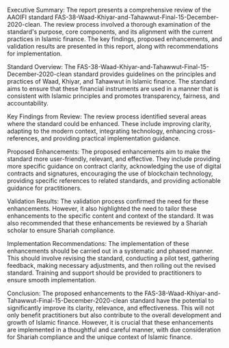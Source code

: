 Executive Summary:
The report presents a comprehensive review of the AAOIFI standard FAS-38-Waad-Khiyar-and-Tahawwut-Final-15-December-2020-clean. The review process involved a thorough examination of the standard's purpose, core components, and its alignment with the current practices in Islamic finance. The key findings, proposed enhancements, and validation results are presented in this report, along with recommendations for implementation.

Standard Overview:
The FAS-38-Waad-Khiyar-and-Tahawwut-Final-15-December-2020-clean standard provides guidelines on the principles and practices of Waad, Khiyar, and Tahawwut in Islamic finance. The standard aims to ensure that these financial instruments are used in a manner that is consistent with Islamic principles and promotes transparency, fairness, and accountability.

Key Findings from Review:
The review process identified several areas where the standard could be enhanced. These include improving clarity, adapting to the modern context, integrating technology, enhancing cross-references, and providing practical implementation guidance.

Proposed Enhancements:
The proposed enhancements aim to make the standard more user-friendly, relevant, and effective. They include providing more specific guidance on contract clarity, acknowledging the use of digital contracts and signatures, encouraging the use of blockchain technology, providing specific references to related standards, and providing actionable guidance for practitioners.

Validation Results:
The validation process confirmed the need for these enhancements. However, it also highlighted the need to tailor these enhancements to the specific content and context of the standard. It was also recommended that these enhancements be reviewed by a Shariah scholar to ensure Shariah compliance.

Implementation Recommendations:
The implementation of these enhancements should be carried out in a systematic and phased manner. This should involve revising the standard, conducting a pilot test, gathering feedback, making necessary adjustments, and then rolling out the revised standard. Training and support should be provided to practitioners to ensure smooth implementation.

Conclusion:
The proposed enhancements to the FAS-38-Waad-Khiyar-and-Tahawwut-Final-15-December-2020-clean standard have the potential to significantly improve its clarity, relevance, and effectiveness. This will not only benefit practitioners but also contribute to the overall development and growth of Islamic finance. However, it is crucial that these enhancements are implemented in a thoughtful and careful manner, with due consideration for Shariah compliance and the unique context of Islamic finance.